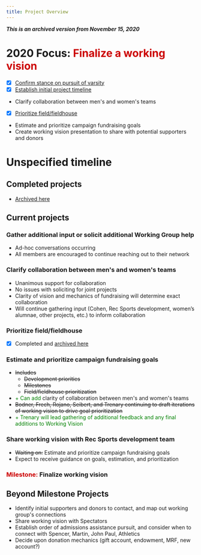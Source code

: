 ```yaml
---
title: Project Overview
---
```

***This is an archived version from November 15, 2020***

# 2020 Focus: <span style='color:#cc0000'>Finalize a working vision</span>
- [x] [Confirm stance on pursuit of varsity](/projects/completed.html)
- [x] [Establish initial project timeline](/projects/completed.html)
- Clarify collaboration between men's and women's teams
- [x] [Prioritize field/fieldhouse](/projects/completed.html)
- Estimate and prioritize campaign fundraising goals
- Create working vision presentation to share with potential supporters and donors

# Unspecified timeline
## Completed projects
- [Archived here](/completed.md)

## Current projects  
### Gather additional input or solicit additional Working Group help
- Ad-hoc conversations occurring
- All members are encouraged to continue reaching out to their network

### Clarify collaboration between men's and women's teams
- Unanimous support for collaboration
- No issues with soliciting for joint projects
- Clarity of vision and mechanics of fundraising will determine exact collaboration
- Will continue gathering input (Cohen, Rec Sports development, women’s alumnae, other projects, etc.) to inform collaboration

### Prioritize field/fieldhouse
- [x] Completed and [archived here](/projects/completed.html)

### Estimate and prioritize campaign fundraising goals
- ~~Includes~~
    - ~~Development priorities~~
    - ~~Milestones~~
    - ~~Field/fieldhouse prioritization~~
- <span style='color:green'>+ Can add </span> clarity of collaboration between men's and women's teams
- ~~Bodner, Frech, Rojano, Seibert, and Trenary continuing to draft iterations of working vision to drive goal prioritization~~
- <span style='color:green'>+ Trenary will lead gathering of additional feedback and any final additions to Working Vision</span>

### Share working vision with Rec Sports development team
- ~~Waiting on:~~ Estimate and prioritize campaign fundraising goals
- Expect to receive guidance on goals, estimation, and prioritization

### <span style='color:#cc0000'>Milestone:</span> **Finalize working vision**

## Beyond Milestone Projects
- Identify initial supporters and donors to contact, and map out working group's connections
- Share working vision with Spectators
- Establish order of admissions assistance pursuit, and consider when to connect with Spencer, Martin, John Paul, Athletics
- Decide upon donation mechanics (gift account, endowment, MRF, new account?)
